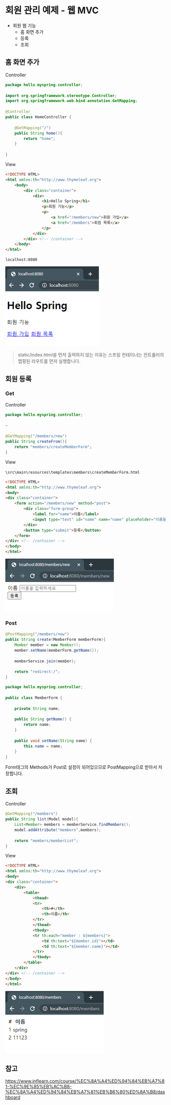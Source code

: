 # 회원 관리 예제 - 웹 MVC 

 - 회원 웹 기능
   - 홈 화면 추가
   - 등록
   - 조회


## 홈 화면 추가

Controller

```java
package hello.myspring.controller;

import org.springframework.stereotype.Controller;
import org.springframework.web.bind.annotation.GetMapping;

@Controller
public class HomeController {

    @GetMapping("/")
    public String home(){
        return "home";
    }

}
```

View

```html
<!DOCTYPE HTML>
<html xmlns:th="http://www.thymeleaf.org">
    <body>
        <div class="container">
            <div>
                <h1>Hello Spring</h1>
                <p>회원 기능</p>
                <p>
                    <a href="/members/new">회원 가입</a>
                    <a href="/members">회원 목록</a>
                </p>
            </div>
        </div> <!-- /container -->
    </body>
</html>
```

`localhost:8080`

<img src="../iamges/mvc_home.png">

> static/index.html을 먼저 출력하지 않는 이유는 스프링 컨테이너는 컨트롤러의 맵핑된 라우트를 먼저 실행합니다.


## 회원 등록

### Get

Controller

```java
package hello.myspring.controller;

~

@GetMapping("/members/new")
public String createFrom(){
    return "members/createMemberForm";
}
```

View

`\src\main\resources\templates\members\createMemberForm.html`

```html
<!DOCTYPE HTML>
<html xmlns:th="http://www.thymeleaf.org">
<body>
<div class="container">
    <form action="/members/new" method="post">
        <div class="form-group">
            <label for="name">이름</label>
            <input type="text" id="name" name="name" placeholder="이름을 입력하세요">
        </div>
        <button type="submit">등록</button>
    </form>
</div> <!-- /container -->
</body>
</html>
```

<img src="../iamges/mvc_members_new.png" />


### Post


```java
@PostMapping("/members/new")
public String create(MemberForm memberForm){
    Member member = new Member();
    member.setName(memberForm.getName());

    memberService.join(member);

    return "redirect:/";
}
```

```java
package hello.myspring.controller;

public class MemberForm {

    private String name;

    public String getName() {
        return name;
    }

    public void setName(String name) {
        this.name = name;
    }
}
```

Form태그의 Methods가 Post로 설정이 되어있으므로 PostMapping으로 받아서 저장합니다.

## 조회

Controller

```java
@GetMapping("/members")
public String list(Model model){
    List<Member> members = memberService.findMembers();
    model.addAttribute("members",members);

    return "members/memberList";
}
```

View

```html
<!DOCTYPE HTML>
<html xmlns:th="http://www.thymeleaf.org">
<body>
<div class="container">
    <div>
        <table>
            <thead>
            <tr>
                <th>#</th>
                <th>이름</th>
            </tr>
            </thead>
            <tbody>
            <tr th:each="member : ${members}">
                <td th:text="${member.id}"></td>
                <td th:text="${member.name}"></td>
            </tr>
            </tbody>
        </table>
    </div>
</div> <!-- /container -->
</body>
</html>
```

<img src="../iamges/mvc_members_list.png">

## 참고

https://www.inflearn.com/course/%EC%8A%A4%ED%94%84%EB%A7%81-%EC%9E%85%EB%AC%B8-%EC%8A%A4%ED%94%84%EB%A7%81%EB%B6%80%ED%8A%B8/dashboard